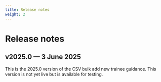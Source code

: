 ```yaml
---
title: Release notes
weight: 2
---
```


# Release notes

## v2025.0 — 3 June 2025

<p class="govuk-body">
  This is the 2025.0 version of the CSV bulk add new trainee guidance. This version is not yet live but is available for testing.
</p>